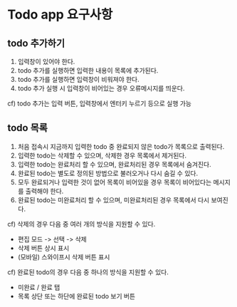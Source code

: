 # Todo app 요구사항

## todo 추가하기

1. 입력창이 있어야 한다.
2. todo 추가를 실행하면 입력한 내용이 목록에 추가된다.
3. todo 추가를 실행하면 입력창이 비워져야 한다.
4. todo 추가 실행 시 입력창이 비어있는 경우 오류메시지를 띄운다.

cf) todo 추가는 입력 버튼, 입력창에서 엔터키 누르기 등으로 실행 가능

## todo 목록

1. 처음 접속시 지금까지 입력한 todo 중 완료되지 않은 todo가 목록으로 출력된다.
2. 입력한 todo는 삭제할 수 있으며, 삭제한 경우 목록에서 제거된다.
3. 입력한 todo는 완료처리 할 수 있으며, 완료처리된 경우 목록에서 숨겨진다.
4. 완료된 todo는 별도로 정의된 방법으로 불러오거나 다시 숨길 수 있다.
5. 모두 완료되거나 입력한 것이 없어 목록이 비어있을 경우 목록이 비어있다는 메시지를 출력해야 한다.
6. 완료된 todo는 미완료처리 할 수 있으며, 미완료처리된 경우 목록에서 다시 보여진다.

cf) 삭제의 경우 다음 중 여러 개의 방식을 지원할 수 있다.

* 편집 모드 -> 선택 -> 삭제
* 삭제 버튼 상시 표시
* (모바일) 스와이프시 삭제 버튼 표시

cf) 완료된 todo의 경우 다음 중 하나의 방식을 지원할 수 있다.

* 미완료 / 완료 탭
* 목록 상단 또는 하단에 완료된 todo 보기 버튼

